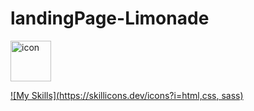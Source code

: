 # landingPage-Limonade

<div style="display: flex; align-items: flex-start;"><img src="https://techstack-generator.vercel.app/sass-icon.svg" alt="icon" width="65" height="65" /></div>

[![My Skills](https://skillicons.dev/icons?i=html,css, sass)](https://skillicons.dev)
